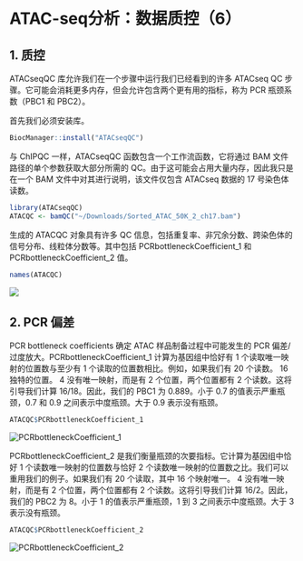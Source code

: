 # ATAC-seq分析：数据质控（6）



## 1. 质控

ATACseqQC 库允许我们在一个步骤中运行我们已经看到的许多 ATACseq QC 步骤。它可能会消耗更多内存，但会允许包含两个更有用的指标，称为 PCR 瓶颈系数（PBC1 和 PBC2）。

首先我们必须安装库。

```R
BiocManager::install("ATACseqQC")
```

与 ChIPQC 一样，ATACseqQC 函数包含一个工作流函数，它将通过 BAM 文件路径的单个参数获取大部分所需的 QC。由于这可能会占用大量内存，因此我只是在一个 BAM 文件中对其进行说明，该文件仅包含 ATACseq 数据的 17 号染色体读数。

```R
library(ATACseqQC)
ATACQC <- bamQC("~/Downloads/Sorted_ATAC_50K_2_ch17.bam")
```

生成的 ATACQC 对象具有许多 QC 信息，包括重复率、非冗余分数、跨染色体的信号分布、线粒体分数等。其中包括 PCRbottleneckCoefficient_1 和 PCRbottleneckCoefficient_2 值。

```R
names(ATACQC)
```

![](https://swindler-typora.oss-cn-chengdu.aliyuncs.com/typora_imgs/image-20221229172312605.png)



## 2. PCR 偏差

PCR bottleneck coefficients 确定 ATAC 样品制备过程中可能发生的 PCR 偏差/过度放大。PCRbottleneckCoefficient_1 计算为基因组中恰好有 1 个读取唯一映射的位置数与至少有 1 个读取的位置数相比。例如，如果我们有 20 个读数。 16 独特的位置。 4 没有唯一映射，而是有 2 个位置，两个位置都有 2 个读数。这将引导我们计算 16/18。因此，我们的 PBC1 为 0.889。小于 0.7 的值表示严重瓶颈，0.7 和 0.9 之间表示中度瓶颈。大于 0.9 表示没有瓶颈。

```R
ATACQC$PCRbottleneckCoefficient_1
```

![PCRbottleneckCoefficient_1](https://swindler-typora.oss-cn-chengdu.aliyuncs.com/typora_imgs/image-20221229172654736.png)



PCRbottleneckCoefficient_2 是我们衡量瓶颈的次要指标。它计算为基因组中恰好 1 个读数唯一映射的位置数与恰好 2 个读数唯一映射的位置数之比。我们可以重用我们的例子。如果我们有 20 个读取，其中 16 个映射唯一。 4 没有唯一映射，而是有 2 个位置，两个位置都有 2 个读数。这将引导我们计算 16/2。因此，我们的 PBC2 为 8。小于 1 的值表示严重瓶颈，1 到 3 之间表示中度瓶颈。大于 3 表示没有瓶颈。

```R
ATACQC$PCRbottleneckCoefficient_2
```

![PCRbottleneckCoefficient_2](https://swindler-typora.oss-cn-chengdu.aliyuncs.com/typora_imgs/image-20221229172734736.png)